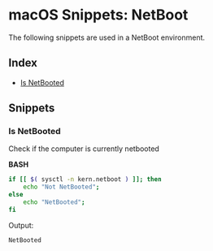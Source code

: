 # macOS Snippets: NetBoot 

The following snippets are used in a NetBoot environment.

## Index

* [Is NetBooted](https://github.com/erikberglund/Scripts/blob/master/snippets/macos_netboot.md#is-netbooted)

## Snippets

### Is NetBooted

Check if the computer is currently netbooted

**BASH**
```bash
if [[ $( sysctl -n kern.netboot ) ]]; then
	echo "Not NetBooted";
else
	echo "NetBooted";
fi
```

Output:

```console
NetBooted
```